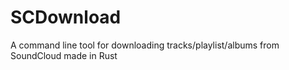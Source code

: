 # SCDownload
A command line tool for downloading tracks/playlist/albums from SoundCloud made in Rust
